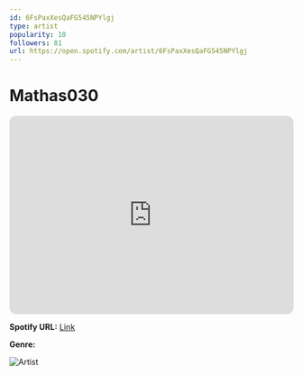 ```yaml
---
id: 6FsPaxXesQaFG545NPYlgj
type: artist
popularity: 10
followers: 81
url: https://open.spotify.com/artist/6FsPaxXesQaFG545NPYlgj
---
```

# Mathas030

<iframe style="border-radius:12px" src="https://open.spotify.com/embed/artist/6FsPaxXesQaFG545NPYlgj" width="100%" height="352" frameBorder="0" allowfullscreen="" allow="autoplay; clipboard-write; encrypted-media; fullscreen; picture-in-picture" loading="lazy"></iframe>

**Spotify URL:** [Link](https://open.spotify.com/artist/6FsPaxXesQaFG545NPYlgj)

**Genre:** 

![Artist](https://i.scdn.co/image/ab6761610000e5eb2e5fdb1756bb3ea7df9aff96)
